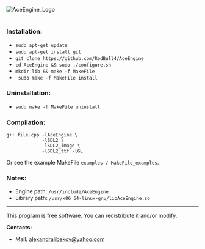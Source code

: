 ![AceEngine_Logo](https://raw.githubusercontent.com/RedBull4/AceEngine/master/AceEngine.png)
#
### Installation:
* ``` sudo apt-get update ```
* ``` sudo apt-get install git ```
* ``` git clone https://github.com/RedBull4/AceEngine ```
* ``` cd AceEngine && sudo ./configure.sh ```
* ``` mkdir lib && make -f MakeFile ```
* ``` sudo make -f MakeFile install```
### Uninstallation:
* ``` sudo make -f MakeFile uninstall ```
### Compilation:
```
g++ file.cpp -lAceEngine \
             -lSDL2 \
             -lSDL2_image \
             -lSDL2_ttf -lGL 
```
Or see the example MakeFile ``` examples / MakeFile_examples ```.
### Notes:
* Engine path: ``` /usr/include/AceEngine ```
* Library path: ``` /usr/x86_64-linux-gnu/libAceEngine.so ```
---
This program is free software. You can redistribute it and/or modify.

**Contacts:**
* Mail: alexandralibekov@yahoo.com
